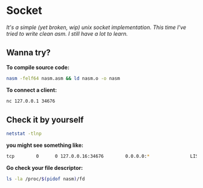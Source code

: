 # Socket
*It's a simple (yet broken, wip) unix socket implementation. This time I've tried to write clean asm. I still have a lot
to learn.*

## Wanna try?
**To compile source code:**
```sh
nasm -felf64 nasm.asm && ld nasm.o -o nasm
```

**To connect a client:**

```sh
nc 127.0.0.1 34676
```

## Check it by yourself

```sh
netstat -tlnp
```

**you might see something like:**

```sh
tcp        0      0 127.0.0.16:34676        0.0.0.0:*               LISTEN      48591/./nasm
```

**Go check your file descriptor:**
```sh
ls -la /proc/$(pidof nasm)/fd
```